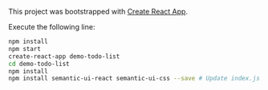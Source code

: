 This project was bootstrapped with [Create React App](https://github.com/facebookincubator/create-react-app).

Execute the following line:
```sh
npm install
npm start
create-react-app demo-todo-list
cd demo-todo-list
npm install
npm install semantic-ui-react semantic-ui-css --save # Update index.js folowing semantic documentation https://react.semantic-ui.com/usage
```
